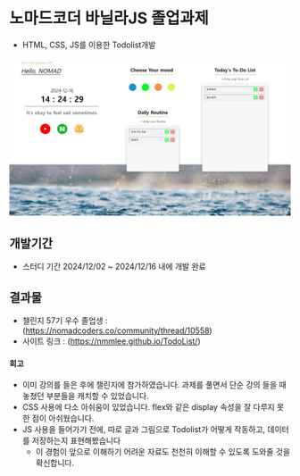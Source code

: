 # 노마드코더 바닐라JS 졸업과제
- HTML, CSS, JS를 이용한 Todolist개발

![사이트 이미지](https://github.com/nmmlee/TodoList/blob/main/%EB%B0%94%EB%8B%90%EB%9D%BCJS%EC%A1%B8%EC%97%85%EC%9E%91%ED%92%88.jpeg)

## 개발기간
- 스터디 기간 2024/12/02 ~ 2024/12/16 내에 개발 완료

## 결과물
- 챌린지 57기 우수 졸업생 : (https://nomadcoders.co/community/thread/10558)
- 사이트 링크 : (https://nmmlee.github.io/TodoList/)

#### 회고
- 이미 강의를 들은 후에 챌린지에 참가하였습니다. 과제를 풀면서 단순 강의 들을 때 놓쳤던 부분들을 캐치할 수 있었습니다.
- CSS 사용에 다소 아쉬움이 있었습니다. flex와 같은 display 속성을 잘 다루지 못한 점이 아쉬웠습니다.
- JS 사용을 들어가기 전에, 따로 글과 그림으로 Todolist가 어떻게 작동하고, 데이터를 저장하는지 표현해봤습니다
  - 이 경험이 앞으로 이해하기 어려운 자료도 천천히 이해할 수 있도록 도와줄 것을 확신합니다.
